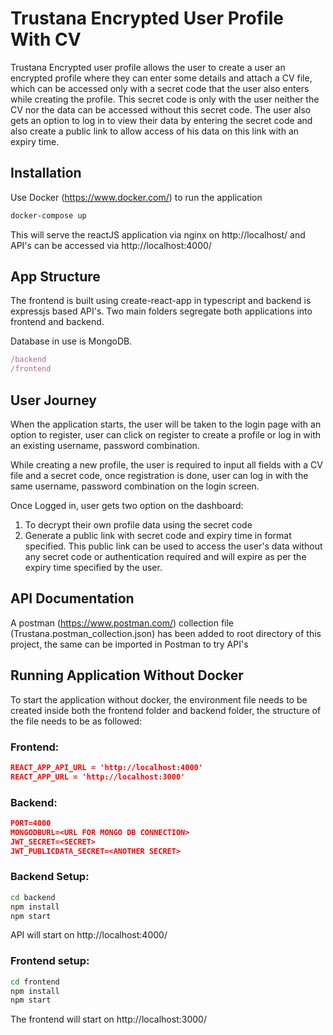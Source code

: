 # Trustana Encrypted User Profile With CV

Trustana Encrypted user profile allows the user to create a user an encrypted profile where they can enter some details and attach a CV file, which can be accessed only with a secret code that the user also enters while creating the profile. This secret code is only with the user neither the CV nor the data can be accessed without this secret code. The user also gets an option to log in to view their data by entering the secret code and also create a public link to allow access of his data on this link with an expiry time. 

## Installation

Use Docker (https://www.docker.com/) to run the application

```bash
docker-compose up
```

This will serve the reactJS application via nginx on http://localhost/ and API's can be accessed via http://localhost:4000/


## App Structure

The frontend is built using create-react-app in typescript and backend is expressjs based API's.
Two main folders segregate both applications into frontend and backend.

Database in use is MongoDB.

```js
/backend
/frontend
```

## User Journey
When the application starts, the user will be taken to the login page with an option to register, user can click on register to create a profile or log in with an existing username, password combination. 

While creating a new profile, the user is required to input all fields with a CV file and a secret code, once registration is done, user can log in with the same username, password combination on the login screen.

Once Logged in, user gets two option on the dashboard:
1) To decrypt their own profile data using the secret code
2) Generate a public link with secret code and expiry time in format specified. This public link can be used to access the user's data without any secret code or authentication required and will expire as per the expiry time specified by the user.

## API Documentation
A postman (https://www.postman.com/) collection file (Trustana.postman_collection.json) has been added to root directory of this project, the same can be imported in Postman to try API's

## Running Application Without Docker
To start the application without docker, the environment file needs to be created inside both the frontend folder and backend folder, the structure of the file needs to be as followed:

### Frontend:
```json
REACT_APP_API_URL = 'http://localhost:4000'
REACT_APP_URL = 'http://localhost:3000'
```

### Backend:
```json
PORT=4000
MONGODBURL=<URL FOR MONGO DB CONNECTION>
JWT_SECRET=<SECRET>
JWT_PUBLICDATA_SECRET=<ANOTHER SECRET>
```

### Backend Setup:
```cmd
cd backend
npm install
npm start
```

API will start on http://localhost:4000/

### Frontend setup:
```cmd
cd frontend
npm install
npm start
```
The frontend will start on http://localhost:3000/
